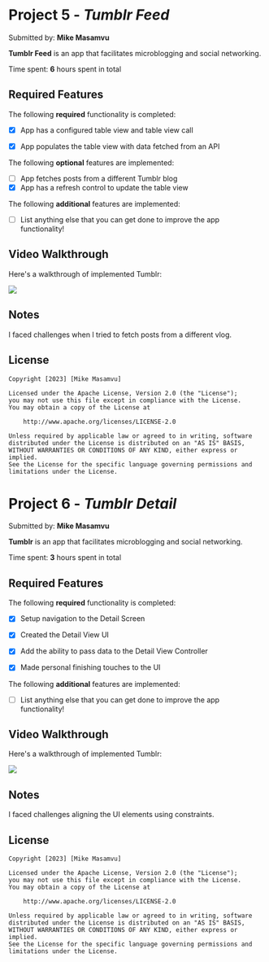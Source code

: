 # Project 5 - *Tumblr Feed*

Submitted by: **Mike Masamvu**

**Tumblr Feed** is an app that facilitates microblogging and social networking.

Time spent: **6** hours spent in total

## Required Features

The following **required** functionality is completed:

- [X] App has a configured table view and table view call
- [X] App populates the table view with data fetched from an API


The following **optional** features are implemented:

- [ ] App fetches posts from a different Tumblr blog
- [X] App has a refresh control to update the table view

The following **additional** features are implemented:

- [ ] List anything else that you can get done to improve the app functionality!

## Video Walkthrough

Here's a walkthrough of implemented Tumblr:

<div>
    <a href="https://www.loom.com/share/40557a25f23d4f1baf3e0e3017d4e67d">
      <img style="max-width:300px;" src="https://cdn.loom.com/sessions/thumbnails/40557a25f23d4f1baf3e0e3017d4e67d-with-play.gif">
    </a>
</div>

## Notes

I faced challenges when l tried to fetch posts from a different vlog. 

## License

    Copyright [2023] [Mike Masamvu]

    Licensed under the Apache License, Version 2.0 (the "License");
    you may not use this file except in compliance with the License.
    You may obtain a copy of the License at

        http://www.apache.org/licenses/LICENSE-2.0

    Unless required by applicable law or agreed to in writing, software
    distributed under the License is distributed on an "AS IS" BASIS,
    WITHOUT WARRANTIES OR CONDITIONS OF ANY KIND, either express or implied.
    See the License for the specific language governing permissions and
    limitations under the License.

# Project 6 - *Tumblr Detail*

Submitted by: **Mike Masamvu**

**Tumblr** is an app that facilitates microblogging and social networking.

Time spent: **3** hours spent in total

## Required Features

The following **required** functionality is completed:

- [X] Setup navigation to the Detail Screen
- [X] Created the Detail View UI
- [X] Add the ability to pass data to the Detail View Controller
- [X] Made personal finishing touches to the UI


The following **additional** features are implemented:

- [ ] List anything else that you can get done to improve the app functionality!

## Video Walkthrough

Here's a walkthrough of implemented Tumblr:

<div>
    <a href="https://www.loom.com/share/034f38a35498405882567a1ec927a242">
      <img style="max-width:300px;" src="https://cdn.loom.com/sessions/thumbnails/034f38a35498405882567a1ec927a242-with-play.gif">
    </a>
</div>

## Notes

I faced challenges aligning the UI elements using constraints. 

## License

    Copyright [2023] [Mike Masamvu]

    Licensed under the Apache License, Version 2.0 (the "License");
    you may not use this file except in compliance with the License.
    You may obtain a copy of the License at

        http://www.apache.org/licenses/LICENSE-2.0

    Unless required by applicable law or agreed to in writing, software
    distributed under the License is distributed on an "AS IS" BASIS,
    WITHOUT WARRANTIES OR CONDITIONS OF ANY KIND, either express or implied.
    See the License for the specific language governing permissions and
    limitations under the License.
